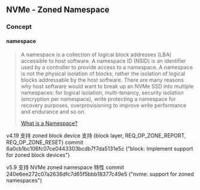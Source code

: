 ## NVMe - Zoned Namespace


### Concept

#### namespace

> A namespace is a collection of logical block addresses (LBA) accessible to host software. A namespace ID (NSID) is an identifier used by a controller to provide access to a namespace. A namespace is not the physical isolation of blocks, rather the isolation of logical blocks addressable by the host software.
> There are many reasons why host software would want to break up an NVMe SSD into multiple namespaces: for logical isolation, multi-tenancy, security isolation (encryption per namespace), write protecting a namespace for recovery purposes, overprovisioning to improve write performance and endurance and so on.
> 
> [What is a Namespace?](https://nvmexpress.org/resources/nvm-express-technology-features/nvme-namespaces/)




v4.19 支持 zoned block device 支持 (block layer, REQ_OP_ZONE_REPORT, REQ_OP_ZONE_RESET)
commit 6a0cb1bc106fc07ce0443303bcdb7f7da5131e5c ("block: Implement support for zoned block devices")

v5.9 支持 NVMe zoned namespace 特性
commit 240e6ee272c07a2636dfc7d65f5bbb18377c49e5 ("nvme: support for zoned namespaces")


